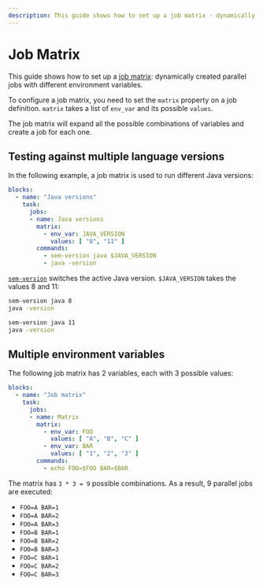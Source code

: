 ```yaml
---
description: This guide shows how to set up a job matrix - dynamically created parallel jobs with different environment variables.
---
```


# Job Matrix

This guide shows how to set up a
[job matrix](https://docs.semaphoreci.com/reference/pipeline-yaml-reference/#matrix):
dynamically created parallel jobs with different environment variables.

To configure a job matrix, you need to set the `matrix` property on
a job definition. `matrix` takes a list of `env_var` and its possible
`values`.

The job matrix will expand all the possible combinations of variables
and create a job for each one.

## Testing against multiple language versions

In the following example, a job matrix is used to run different Java
versions:

``` yaml
blocks:
  - name: "Java versions"
    task:
      jobs:
      - name: Java versions
        matrix:
          - env_var: JAVA_VERSION
            values: [ "8", "11" ]
        commands:
          - sem-version java $JAVA_VERSION
          - java -version
```

[`sem-version`][sem-version]
switches the active Java version. `$JAVA_VERSION` takes the values 8 and 11:

``` bash
sem-version java 8
java -version
```

``` bash
sem-version java 11
java -version
```

## Multiple environment variables

The following job matrix has 2 variables, each with 3 possible values:

``` yaml
blocks:
  - name: "Job matrix"
    task:
      jobs:
      - name: Matrix
        matrix:
          - env_var: FOO
            values: [ "A", "B", "C" ]
          - env_var: BAR
            values: [ "1", "2", "3" ]
        commands:
          - echo FOO=$FOO BAR=$BAR
```

The matrix has `3 * 3 = 9` possible combinations. As a result, 9
parallel jobs are executed:

- `FOO=A BAR=1`
- `FOO=A BAR=2`
- `FOO=A BAR=3`
- `FOO=B BAR=1`
- `FOO=B BAR=2`
- `FOO=B BAR=3`
- `FOO=C BAR=1`
- `FOO=C BAR=2`
- `FOO=C BAR=3`

[sem-version]: https://docs.semaphoreci.com/ci-cd-environment/sem-version-managing-language-versions-on-linux/
